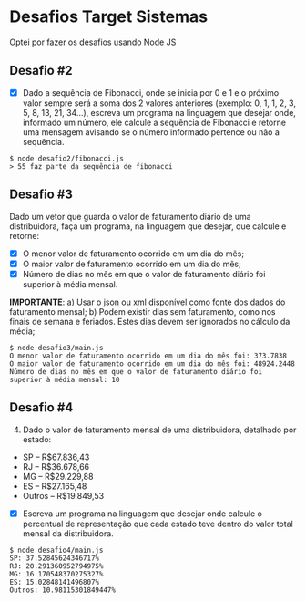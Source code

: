 # Desafios Target Sistemas

Optei por fazer os desafios usando Node JS

## Desafio #2
- [x] Dado a sequência de Fibonacci, onde se inicia por 0 e 1 e o próximo valor sempre será a soma dos 2 valores anteriores (exemplo: 0, 1, 1, 2, 3, 5, 8, 13, 21, 34...), escreva um programa na linguagem que desejar onde, informado um número, ele calcule a sequência de Fibonacci e retorne uma mensagem avisando se o número informado pertence ou não a sequência.

```
$ node desafio2/fibonacci.js 
> 55 faz parte da sequência de fibonacci
```

## Desafio #3
Dado um vetor que guarda o valor de faturamento diário de uma distribuidora, faça um programa, na linguagem que desejar, que calcule e retorne:

- [x] O menor valor de faturamento ocorrido em um dia do mês;
- [x] O maior valor de faturamento ocorrido em um dia do mês;
- [x] Número de dias no mês em que o valor de faturamento diário foi superior à média mensal.

**IMPORTANTE**:
a) Usar o json ou xml disponível como fonte dos dados do faturamento mensal;
b) Podem existir dias sem faturamento, como nos finais de semana e feriados. Estes dias devem ser ignorados no cálculo da média;

```
$ node desafio3/main.js 
O menor valor de faturamento ocorrido em um dia do mês foi: 373.7838
O maior valor de faturamento ocorrido em um dia do mês foi: 48924.2448
Número de dias no mês em que o valor de faturamento diário foi superior à média mensal: 10
```
## Desafio #4
4) Dado o valor de faturamento mensal de uma distribuidora, detalhado por estado:
- SP – R$67.836,43
- RJ – R$36.678,66
- MG – R$29.229,88
- ES – R$27.165,48
- Outros – R$19.849,53

- [x] Escreva um programa na linguagem que desejar onde calcule o percentual de representação que cada estado teve dentro do valor total mensal da distribuidora.

```
$ node desafio4/main.js 
SP: 37.52845624346717%
RJ: 20.291360952794975%
MG: 16.170548370275327%
ES: 15.02848141496807%
Outros: 10.98115301849447%
```

